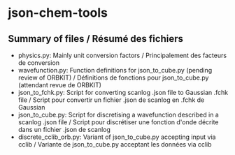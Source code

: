 # json-chem-tools

## Summary of files / Résumé des fichiers

* physics.py: Mainly unit conversion factors / Principalement des facteurs de conversion
* wavefunction.py: Function definitions for json_to_cube.py (pending review of ORBKIT) / Définitions de fonctions pour json_to_cube.py (attendant revue de ORBKIT)
* json_to_fchk.py: Script for converting scanlog .json file to Gaussian .fchk file / Script pour convertir un fichier .json de scanlog en .fchk de Gaussian
* json_to_cube.py: Script for discretising a wavefunction described in a scanlog .json file / Script pour discrétiser une fonction d'onde décrite dans un fichier .json de scanlog
* discrete_cclib_orb.py: Variant of json_to_cube.py accepting input via cclib / Variante de json_to_cube.py acceptant les données via cclib
